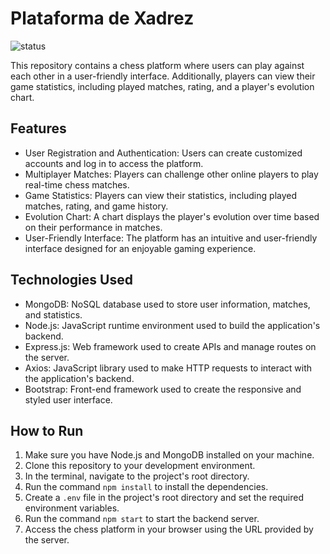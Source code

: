 # Plataforma de Xadrez

![status](https://img.shields.io/badge/Status-Em%20desenvolvimento-green)

This repository contains a chess platform where users can play against each other in a user-friendly interface. Additionally, players can view their game statistics, including played matches, rating, and a player's evolution chart.

## Features

- User Registration and Authentication: Users can create customized accounts and log in to access the platform.
- Multiplayer Matches: Players can challenge other online players to play real-time chess matches.
- Game Statistics: Players can view their statistics, including played matches, rating, and game history.
- Evolution Chart: A chart displays the player's evolution over time based on their performance in matches.
- User-Friendly Interface: The platform has an intuitive and user-friendly interface designed for an enjoyable gaming experience.

## Technologies Used

- MongoDB: NoSQL database used to store user information, matches, and statistics.
- Node.js: JavaScript runtime environment used to build the application's backend.
- Express.js: Web framework used to create APIs and manage routes on the server.
- Axios: JavaScript library used to make HTTP requests to interact with the application's backend.
- Bootstrap: Front-end framework used to create the responsive and styled user interface.

## How to Run

1. Make sure you have Node.js and MongoDB installed on your machine.
2. Clone this repository to your development environment.
3. In the terminal, navigate to the project's root directory.
4. Run the command `npm install` to install the dependencies.
5. Create a `.env` file in the project's root directory and set the required environment variables.
6. Run the command `npm start` to start the backend server.
7. Access the chess platform in your browser using the URL provided by the server.
